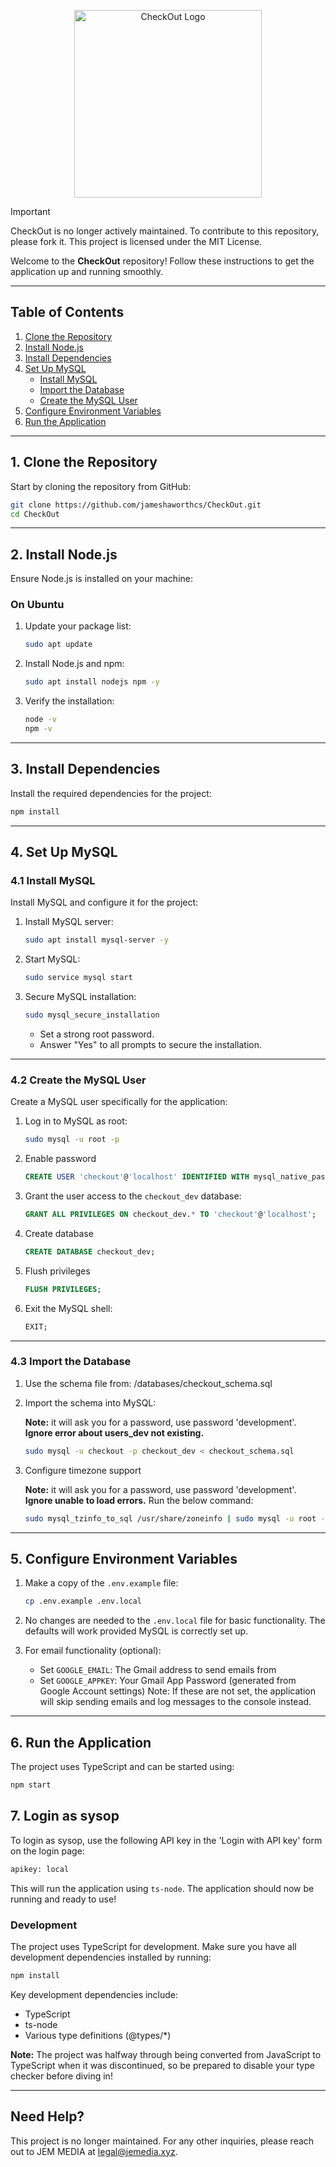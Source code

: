 <p align="center">
  <picture>
    <source media="(prefers-color-scheme: dark)" 
            srcset="https://checkout.ac/static/images/1.3-white.png">
    <img width="300" alt="CheckOut Logo" 
         src="https://checkout.ac/static/images/chk_d_v.svg">
  </picture>
</p>

> [!IMPORTANT]  
> CheckOut is no longer actively maintained. To contribute to this repository, please fork it. This project is licensed under the MIT License.

Welcome to the **CheckOut** repository! Follow these instructions to get the application up and running smoothly.

---

## **Table of Contents**

1. [Clone the Repository](#1-clone-the-repository)
2. [Install Node.js](#2-install-nodejs)
3. [Install Dependencies](#3-install-dependencies)
4. [Set Up MySQL](#4-set-up-mysql)
   - [Install MySQL](#41-install-mysql)
   - [Import the Database](#42-import-the-database)
   - [Create the MySQL User](#43-create-the-mysql-user)
5. [Configure Environment Variables](#5-configure-environment-variables)
6. [Run the Application](#6-run-the-application)

---

## **1. Clone the Repository**

Start by cloning the repository from GitHub:

```bash
git clone https://github.com/jameshaworthcs/CheckOut.git
cd CheckOut
```

---

## **2. Install Node.js**

Ensure Node.js is installed on your machine:

### **On Ubuntu**

1. Update your package list:
   ```bash
   sudo apt update
   ```
2. Install Node.js and npm:
   ```bash
   sudo apt install nodejs npm -y
   ```
3. Verify the installation:
   ```bash
   node -v
   npm -v
   ```

---

## **3. Install Dependencies**

Install the required dependencies for the project:

```bash
npm install
```

---

## **4. Set Up MySQL**

### **4.1 Install MySQL**

Install MySQL and configure it for the project:

1. Install MySQL server:
   ```bash
   sudo apt install mysql-server -y
   ```
2. Start MySQL:
   ```bash
   sudo service mysql start
   ```
3. Secure MySQL installation:
   ```bash
   sudo mysql_secure_installation
   ```
   - Set a strong root password.
   - Answer "Yes" to all prompts to secure the installation.

---

### **4.2 Create the MySQL User**

Create a MySQL user specifically for the application:

1. Log in to MySQL as root:
   ```bash
   sudo mysql -u root -p
   ```
2. Enable password
   ```sql
   CREATE USER 'checkout'@'localhost' IDENTIFIED WITH mysql_native_password BY 'development';
   ```
3. Grant the user access to the `checkout_dev` database:
   ```sql
   GRANT ALL PRIVILEGES ON checkout_dev.* TO 'checkout'@'localhost';
   ```
4. Create database
   ```sql
   CREATE DATABASE checkout_dev;
   ```
5. Flush privileges
   ```sql
   FLUSH PRIVILEGES;
   ```
6. Exit the MySQL shell:
   ```sql
   EXIT;
   ```

---

### **4.3 Import the Database**

1. Use the schema file from: /databases/checkout_schema.sql

2. Import the schema into MySQL:

   **Note:** it will ask you for a password, use password 'development'. **Ignore error about users_dev not existing.**

   ```bash
   sudo mysql -u checkout -p checkout_dev < checkout_schema.sql
   ```

3. Configure timezone support

   **Note:** it will ask you for a password, use password 'development'. **Ignore unable to load errors.**
   Run the below command:

   ```bash
   sudo mysql_tzinfo_to_sql /usr/share/zoneinfo | sudo mysql -u root -p mysql
   ```

---

## **5. Configure Environment Variables**

1. Make a copy of the `.env.example` file:
   ```bash
   cp .env.example .env.local
   ```
2. No changes are needed to the `.env.local` file for basic functionality. The defaults will work provided MySQL is correctly set up.

3. For email functionality (optional):
   - Set `GOOGLE_EMAIL`: The Gmail address to send emails from
   - Set `GOOGLE_APPKEY`: Your Gmail App Password (generated from Google Account settings)
   Note: If these are not set, the application will skip sending emails and log messages to the console instead.

---

## **6. Run the Application**

The project uses TypeScript and can be started using:

```bash
npm start
```

## **7. Login as sysop**

To login as sysop, use the following API key in the 'Login with API key' form on the login page:

```bash
apikey: local
```

This will run the application using `ts-node`. The application should now be running and ready to use!

### **Development**

The project uses TypeScript for development. Make sure you have all development dependencies installed by running:

```bash
npm install
```

Key development dependencies include:

- TypeScript
- ts-node
- Various type definitions (@types/\*)

**Note:** The project was halfway through being converted from JavaScript to TypeScript when it was discontinued, so be prepared to disable your type checker before diving in!

---

## **Need Help?**

This project is no longer maintained. For any other inquiries, please reach out to JEM MEDIA at legal@jemedia.xyz.
